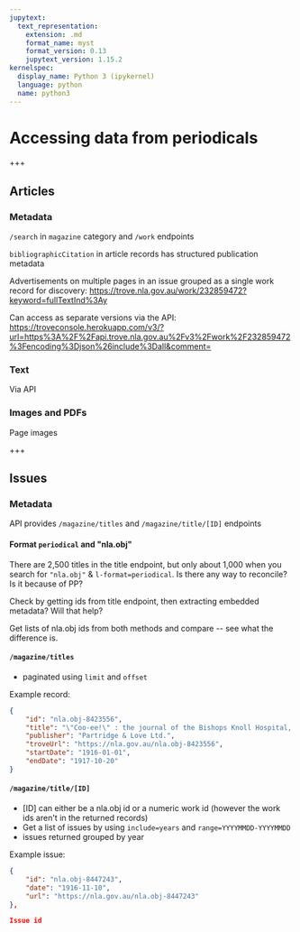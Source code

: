 ```yaml
---
jupytext:
  text_representation:
    extension: .md
    format_name: myst
    format_version: 0.13
    jupytext_version: 1.15.2
kernelspec:
  display_name: Python 3 (ipykernel)
  language: python
  name: python3
---
```


# Accessing data from periodicals

+++

## Articles

### Metadata

`/search` in `magazine` category and `/work` endpoints 


`bibliographicCitation` in article records has structured publication metadata

Advertisements on multiple pages in an issue grouped as a single work record for discovery: https://trove.nla.gov.au/work/232859472?keyword=fullTextInd%3Ay

Can access as separate versions via the API: https://troveconsole.herokuapp.com/v3/?url=https%3A%2F%2Fapi.trove.nla.gov.au%2Fv3%2Fwork%2F232859472%3Fencoding%3Djson%26include%3Dall&comment=

### Text

Via API

### Images and PDFs

Page images

+++

## Issues

### Metadata

API provides `/magazine/titles` and `/magazine/title/[ID]` endpoints 

#### Format `periodical` and "nla.obj"

There are 2,500 titles in the title endpoint, but only about 1,000 when you search for `"nla.obj"` & `l-format=periodical`. Is there any way to reconcile? Is it because of PP?

Check by getting ids from title endpoint, then extracting embedded metadata? Will that help?

Get lists of nla.obj ids from both methods and compare -- see what the difference is.

#### `/magazine/titles`

- paginated using `limit` and `offset`

Example record:

``` json
{
    "id": "nla.obj-8423556",
    "title": "\"Coo-ee!\" : the journal of the Bishops Knoll Hospital, Bristol.",
    "publisher": "Partridge & Love Ltd.",
    "troveUrl": "https://nla.gov.au/nla.obj-8423556",
    "startDate": "1916-01-01",
    "endDate": "1917-10-20"
}
```

#### `/magazine/title/[ID]`

- [ID] can either be a nla.obj id or a numeric work id (however the work ids aren't in the returned records)
- Get a list of issues by using `include=years` and `range=YYYYMMDD-YYYYMMDD`
- issues returned grouped by year

Example issue:

``` json
{
    "id": "nla.obj-8447243",
    "date": "1916-11-10",
    "url": "https://nla.gov.au/nla.obj-8447243"
},

Issue id

